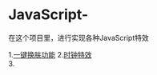 # JavaScript-
在这个项目里，进行实现各种JavaScript特效
      
1.[一键换肤功能](https://github.com/suwu150/JavaScript-SpecialEffects/001-changeSkin/)
2.[时钟特效](https://github.com/suwu150/JavaScript-SpecialEffects)      
3.[]()
